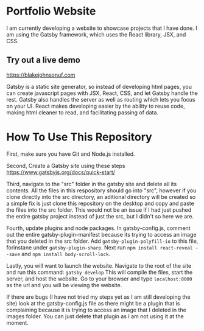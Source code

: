 # Portfolio Website
I am currently developing a website to showcase projects that I have done. I am using the Gatsby framework, which uses the React library, JSX, and CSS.

## Try out a live demo
https://blakejohnsonuf.com

Gatsby is a static site generator, so instead of developing html pages, you can create javascript pages with JSX, React, CSS, and let Gatsby handle the rest. Gatsby also handles the server as well as routing which lets you focus on your UI. React makes developing easier by the ability to reuse code, making html cleaner to read, and facilitating passing of data.  

# How To Use This Repository
First, make sure you have Git and Node.js installed. 

Second, Create a Gatsby site using these steps https://www.gatsbyjs.org/docs/quick-start/

Third, navigate to the "src" folder in the gatsby site and delete all its contents. All the files in this respository should go into "src", however if you clone directly into the src directory, an aditional directory will be created so a simple fix is just clone this repository on the desktop and copy and paste the files into the src folder. This would not be an issue if I had just pushed the entire gatsby project instead of just the src, but I didn't so here we are.

Fourth, update plugins and node packages. In gatsby-config.js, comment out the entire gatsby-plugin-manifest because its trying to access an image that you deleted in the src folder. Add `gatsby-plugin-polyfill-io` to this file, forinstane under `gatsby-plugin-sharp`. Next run `npm install react-reveal --save` and `npm install body-scroll-lock`.

Lastly, you will want to launch the website. Navigate to the root of the site and run this command: `gatsby develop`  This will compile the files, start the server, and host the website. Go to your browser and type `localhost:8000` as the url and you will be viewing the website.

If there are bugs (I have not tried my steps yet as I am still developing the site) look at the gatsby-config.js file as there might be a plugin that is complaining because it is trying to access an image that I deleted in the images folder. You can just delete that plugin as I am not using it at the moment. 
